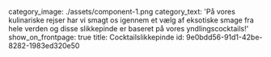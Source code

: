 category_image: ./assets/component-1.png
category_text: 'På vores kulinariske rejser har vi smagt os igennem et vælg af eksotiske smage fra hele verden og disse slikkepinde er baseret på vores yndlingscocktails!'
show_on_frontpage: true
title: Cocktailslikkepinde
id: 9e0bdd56-91d1-42be-8282-1983ed320e50
